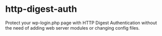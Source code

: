 http-digest-auth
================

Protect your wp-login.php page with HTTP Digest Authentication without the need of adding web server modules or changing config files.
